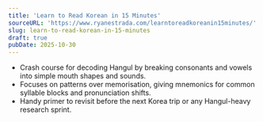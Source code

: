 ```yaml
---
title: 'Learn to Read Korean in 15 Minutes'
sourceURL: 'https://www.ryanestrada.com/learntoreadkoreanin15minutes/'
slug: learn-to-read-korean-in-15-minutes
draft: true
pubDate: 2025-10-30
---
```


- Crash course for decoding Hangul by breaking consonants and vowels into simple mouth shapes and sounds.
- Focuses on patterns over memorisation, giving mnemonics for common syllable blocks and pronunciation shifts.
- Handy primer to revisit before the next Korea trip or any Hangul-heavy research sprint.
